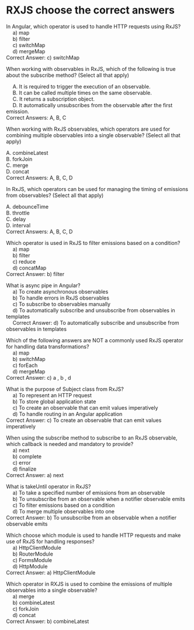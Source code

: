 # RXJS choose the correct answers

In Angular, which operator is used to handle HTTP requests using RxJS? <br />
&emsp; a) map <br />
&emsp; b) filter <br />
&emsp; c) switchMap <br />
&emsp; d) mergeMap <br />
Correct Answer: c) switchMap

When working with observables in RxJS, which of the following is true about the subscribe method? (Select all that apply)

&emsp; A. It is required to trigger the execution of an observable.<br />
&emsp; B. It can be called multiple times on the same observable.<br />
&emsp; C. It returns a subscription object.<br />
&emsp; D. It automatically unsubscribes from the observable after the first emission.<br />
Correct Answers: A, B, C

When working with RxJS observables, which operators are used for combining multiple observables into a single observable? (Select all that apply)

A. combineLatest<br />
B. forkJoin<br />
C. merge<br />
D. concat<br />
Correct Answers: A, B, C, D

In RxJS, which operators can be used for managing the timing of emissions from observables? (Select all that apply)

A. debounceTime<br />
B. throttle<br />
C. delay<br />
D. interval<br />
Correct Answers: A, B, C, D

Which operator is used in RxJS to filter emissions based on a condition? <br />
&emsp; a) map <br />
&emsp; b) filter <br />
&emsp; c) reduce <br />
&emsp; d) concatMap <br />
Correct Answer: b) filter

What is async pipe in Angular? <br />
&emsp; a) To create asynchronous observables <br />
&emsp; b) To handle errors in RxJS observables <br />
&emsp; c) To subscribe to observables manually <br />
&emsp; d) To automatically subscribe and unsubscribe from observables in templates <br />
&emsp; Correct Answer: d) To automatically subscribe and unsubscribe from observables in templates <br />

Which of the following answers are NOT a commonly used RxJS operator for handling data transformations? <br />
&emsp; a) map <br />
&emsp; b) switchMap <br />
&emsp; c) forEach <br />
&emsp; d) mergeMap <br />
Correct Answer: c) a , b , d <br />

What is the purpose of Subject class from RxJS? <br />
&emsp; a) To represent an HTTP request <br />
&emsp; b) To store global application state <br />
&emsp; c) To create an observable that can emit values imperatively <br />
&emsp; d) To handle routing in an Angular application <br />
Correct Answer: c) To create an observable that can emit values imperatively <br />

When using the subscribe method to subscribe to an RxJS observable, which callback is needed and mandatory to provide? <br />
&emsp; a) next <br />
&emsp; b) complete <br />
&emsp; c) error <br />
&emsp; d) finalize <br />
Correct Answer: a) next <br />

What is takeUntil operator in RxJS? <br />
&emsp; a) To take a specified number of emissions from an observable <br />
&emsp; b) To unsubscribe from an observable when a notifier observable emits
&emsp; c) To filter emissions based on a condition <br />
&emsp; d) To merge multiple observables into one <br />
Correct Answer: b) To unsubscribe from an observable when a notifier observable emits <br />

Which choose which module is used to handle HTTP requests and make use of RxJS for handling responses? <br />
&emsp; a) HttpClientModule <br />
&emsp; b) RouterModule <br />
&emsp; c) FormsModule <br />
&emsp; d) HttpModule <br />
Correct Answer: a) HttpClientModule <br />

Which operator in RXJS is used to combine the emissions of multiple observables into a single observable? <br />
&emsp; a) merge <br />
&emsp; b) combineLatest <br />
&emsp; c) forkJoin <br />
&emsp; d) concat <br />
Correct Answer: b) combineLatest  <br />
